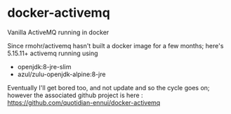 # docker-activemq
Vanilla ActiveMQ running in docker

Since rmohr/activemq hasn't built a docker image for a few months; here's 5.15.11+ activemq running using
* openjdk:8-jre-slim
* azul/zulu-openjdk-alpine:8-jre

Eventually I'll get bored too, and not update and so the cycle goes on; however the associated github project is here : https://github.com/quotidian-ennui/docker-activemq

